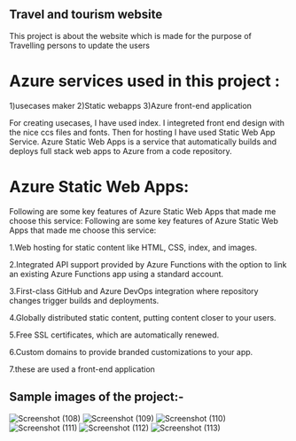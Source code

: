 Travel and tourism website
-------------------------------------------------
This project is about the website which is made for the purpose of Travelling persons to update the users
# Azure services used in this project :
1)usecases maker 2)Static webapps 3)Azure front-end application

For creating usecases, I have used index. I integreted front end design with the nice ccs files and fonts. Then for hosting I have used Static Web App Service. Azure Static Web Apps is a service that automatically builds and deploys full stack web apps to Azure from a code repository.
# Azure Static Web Apps:
Following are some key features of Azure Static Web Apps that made me choose this service:
Following are some key features of Azure Static Web Apps that made me choose this service:

1.Web hosting for static content like HTML, CSS, index, and images.

2.Integrated API support provided by Azure Functions with the option to link an existing Azure Functions app using a standard account.

3.First-class GitHub and Azure DevOps integration where repository changes trigger builds and deployments.

4.Globally distributed static content, putting content closer to your users.

5.Free SSL certificates, which are automatically renewed.

6.Custom domains to provide branded customizations to your app.

7.these are used a front-end application

## Sample images of the project:-
![Screenshot (108)](https://user-images.githubusercontent.com/96176668/168325328-930561c5-dcd8-413e-851b-1aee373c9ea2.png)
![Screenshot (109)](https://user-images.githubusercontent.com/96176668/168325422-a3a2eb6b-760d-4158-aa6f-1dfa7a35a8b9.png)
![Screenshot (110)](https://user-images.githubusercontent.com/96176668/168325565-94a1ba21-04b2-4fa8-9311-1bd0f11b39e8.png)
![Screenshot (111)](https://user-images.githubusercontent.com/96176668/168325580-d4e86a01-e4d5-4bb7-8ac6-22f1e9ffe6e0.png)
![Screenshot (112)](https://user-images.githubusercontent.com/96176668/168325587-fd238a90-dc59-4075-83de-048621606ddf.png)
![Screenshot (113)](https://user-images.githubusercontent.com/96176668/168325591-a175a152-35ec-4b2a-b174-01b784e380e5.png)
